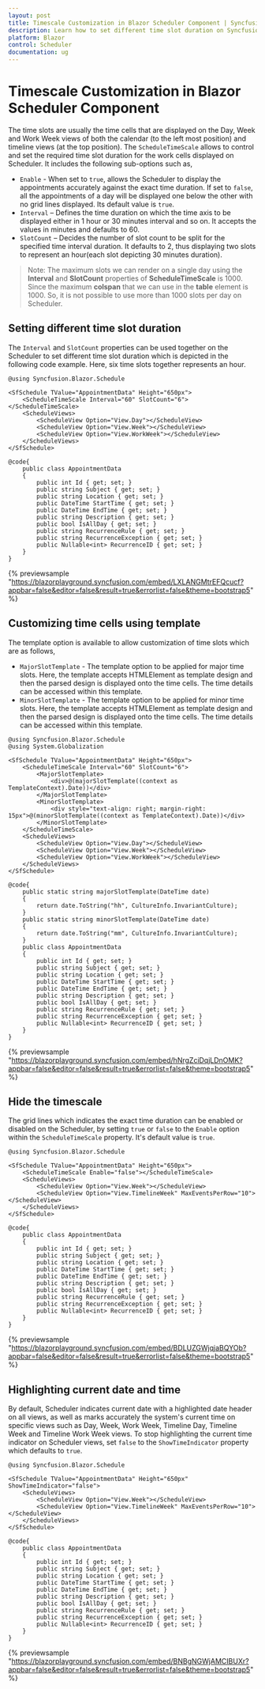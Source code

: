 ```yaml
---
layout: post
title: Timescale Customization in Blazor Scheduler Component | Syncfusion
description: Learn how to set different time slot duration on Syncfusion Blazor Scheduler and to customize the major and minor time slots using templates.
platform: Blazor
control: Scheduler
documentation: ug
---
```


# Timescale Customization in Blazor Scheduler Component

The time slots are usually the time cells that are displayed on the Day, Week and Work Week views of both the calendar (to the left most position) and timeline views (at the top position). The `ScheduleTimeScale` allows to control and set the required time slot duration for the work cells displayed on Scheduler. It includes the following sub-options such as,

* `Enable` - When set to `true`, allows the Scheduler to display the appointments accurately against the exact time duration. If set to `false`, all the appointments of a day will be displayed one below the other with no grid lines displayed. Its default value is `true`.
* `Interval` – Defines the time duration on which the time axis to be displayed either in 1 hour or 30 minutes interval and so on. It accepts the values in minutes and defaults to 60.
* `SlotCount` – Decides the number of slot count to be split for the specified time interval duration. It defaults to 2, thus displaying two slots to represent an hour(each slot depicting 30 minutes duration).

>Note: The maximum slots we can render on a single day using the **Interval** and **SlotCount** properties of **ScheduleTimeScale** is 1000. Since the maximum **colspan** that we can use in the **table** element is 1000. So, it is not possible to use more than 1000 slots per day on Scheduler.

## Setting different time slot duration

The `Interval` and `SlotCount` properties can be used together on the Scheduler to set different time slot duration which is depicted in the following code example. Here, six time slots together represents an hour.

```cshtml
@using Syncfusion.Blazor.Schedule

<SfSchedule TValue="AppointmentData" Height="650px">
    <ScheduleTimeScale Interval="60" SlotCount="6"></ScheduleTimeScale>
    <ScheduleViews>
        <ScheduleView Option="View.Day"></ScheduleView>
        <ScheduleView Option="View.Week"></ScheduleView>
        <ScheduleView Option="View.WorkWeek"></ScheduleView>
    </ScheduleViews>
</SfSchedule>

@code{
    public class AppointmentData
    {
        public int Id { get; set; }
        public string Subject { get; set; }
        public string Location { get; set; }
        public DateTime StartTime { get; set; }
        public DateTime EndTime { get; set; }
        public string Description { get; set; }
        public bool IsAllDay { get; set; }
        public string RecurrenceRule { get; set; }
        public string RecurrenceException { get; set; }
        public Nullable<int> RecurrenceID { get; set; }
    }
}
```

{% previewsample "https://blazorplayground.syncfusion.com/embed/LXLANGMtrEFQcucf?appbar=false&editor=false&result=true&errorlist=false&theme=bootstrap5" %}

## Customizing time cells using template

The template option is available to allow customization of time slots which are as follows,

* `MajorSlotTemplate` - The template option to be applied for major time slots. Here, the template accepts HTMLElement as template design and then the parsed design is displayed onto the time cells. The time details can be accessed within this template.
* `MinorSlotTemplate` - The template option to be applied for minor time slots. Here, the template accepts HTMLElement as template design and then the parsed design is displayed onto the time cells. The time details can be accessed within this template.

```cshtml
@using Syncfusion.Blazor.Schedule
@using System.Globalization

<SfSchedule TValue="AppointmentData" Height="650px">
    <ScheduleTimeScale Interval="60" SlotCount="6">
        <MajorSlotTemplate>
            <div>@(majorSlotTemplate((context as TemplateContext).Date))</div>
        </MajorSlotTemplate>
        <MinorSlotTemplate>
            <div style="text-align: right; margin-right: 15px">@(minorSlotTemplate((context as TemplateContext).Date))</div>
        </MinorSlotTemplate>
    </ScheduleTimeScale>
    <ScheduleViews>
        <ScheduleView Option="View.Day"></ScheduleView>
        <ScheduleView Option="View.Week"></ScheduleView>
        <ScheduleView Option="View.WorkWeek"></ScheduleView>
    </ScheduleViews>
</SfSchedule>

@code{
    public static string majorSlotTemplate(DateTime date)
    {
        return date.ToString("hh", CultureInfo.InvariantCulture);
    }
    public static string minorSlotTemplate(DateTime date)
    {
        return date.ToString("mm", CultureInfo.InvariantCulture);
    }
    public class AppointmentData
    {
        public int Id { get; set; }
        public string Subject { get; set; }
        public string Location { get; set; }
        public DateTime StartTime { get; set; }
        public DateTime EndTime { get; set; }
        public string Description { get; set; }
        public bool IsAllDay { get; set; }
        public string RecurrenceRule { get; set; }
        public string RecurrenceException { get; set; }
        public Nullable<int> RecurrenceID { get; set; }
    }
}
```

{% previewsample "https://blazorplayground.syncfusion.com/embed/hNrgZciDqjLDnOMK?appbar=false&editor=false&result=true&errorlist=false&theme=bootstrap5" %}

## Hide the timescale

The grid lines which indicates the exact time duration can be enabled or disabled on the Scheduler, by setting `true` or `false` to the `Enable` option within the `ScheduleTimeScale` property. It's default value is `true`.

```cshtml
@using Syncfusion.Blazor.Schedule

<SfSchedule TValue="AppointmentData" Height="650px">
    <ScheduleTimeScale Enable="false"></ScheduleTimeScale>
    <ScheduleViews>
        <ScheduleView Option="View.Week"></ScheduleView>
        <ScheduleView Option="View.TimelineWeek" MaxEventsPerRow="10"></ScheduleView>
    </ScheduleViews>
</SfSchedule>

@code{
    public class AppointmentData
    {
        public int Id { get; set; }
        public string Subject { get; set; }
        public string Location { get; set; }
        public DateTime StartTime { get; set; }
        public DateTime EndTime { get; set; }
        public string Description { get; set; }
        public bool IsAllDay { get; set; }
        public string RecurrenceRule { get; set; }
        public string RecurrenceException { get; set; }
        public Nullable<int> RecurrenceID { get; set; }
    }
}
```

{% previewsample "https://blazorplayground.syncfusion.com/embed/BDLUZGWjqjaBQYOb?appbar=false&editor=false&result=true&errorlist=false&theme=bootstrap5" %}

## Highlighting current date and time

By default, Scheduler indicates current date with a highlighted date header on all views, as well as marks accurately the system's current time on specific views such as Day, Week, Work Week, Timeline Day, Timeline Week and Timeline Work Week views. To stop highlighting the current time indicator on Scheduler views, set `false` to the `ShowTimeIndicator` property which defaults to `true`.

```cshtml
@using Syncfusion.Blazor.Schedule

<SfSchedule TValue="AppointmentData" Height="650px" ShowTimeIndicator="false">
    <ScheduleViews>
        <ScheduleView Option="View.Week"></ScheduleView>
        <ScheduleView Option="View.TimelineWeek" MaxEventsPerRow="10"></ScheduleView>
    </ScheduleViews>
</SfSchedule>

@code{
    public class AppointmentData
    {
        public int Id { get; set; }
        public string Subject { get; set; }
        public string Location { get; set; }
        public DateTime StartTime { get; set; }
        public DateTime EndTime { get; set; }
        public string Description { get; set; }
        public bool IsAllDay { get; set; }
        public string RecurrenceRule { get; set; }
        public string RecurrenceException { get; set; }
        public Nullable<int> RecurrenceID { get; set; }
    }
}
```

{% previewsample "https://blazorplayground.syncfusion.com/embed/BNBgNGWjAMCIBUXr?appbar=false&editor=false&result=true&errorlist=false&theme=bootstrap5" %}